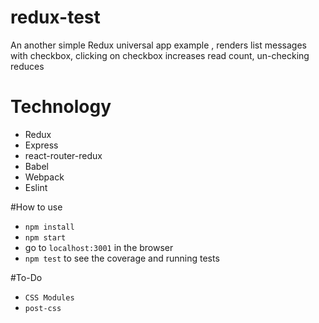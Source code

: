 # redux-test
  An another simple Redux universal app example , 
  renders list messages with checkbox, clicking on checkbox increases read count, un-checking reduces
# Technology 
- Redux
- Express
- react-router-redux
- Babel
- Webpack
- Eslint

#How to use
- `npm install`
- `npm start`
- go to `localhost:3001` in the browser
- `npm test` to see the coverage and running tests

#To-Do
- `CSS Modules`
- `post-css`
